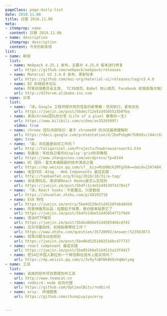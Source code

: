 ```yaml
---
pageClass: page-daily-list
date: 2018.11.06
title: 日报 2018.11.06
meta:
- itemprop: name
  content: 日报 2018.11.06
- name: description
  itemprop: description
  content: 今天的新发现
list:
- name: 新闻
  list:
  - name: Webpack 4.25.1 发布，主要对 4.25.0 版本进行修复
    url: https://github.com/webpack/webpack/releases
  - name: Material UI 3.4.0 发布，更新较多
    url: https://github.com/mui-org/material-ui/releases/tag/v3.4.0
  - name: D2 前端技术论坛
    note: 阿里前端委员会主席、 TC39成员、Babel 核心成员、Facebook 前端各路大咖出席 
    url: http://d2forum.alibaba-inc.com
- name: 分享
  list:
  - name: 「译」Google 工程师提升网页性能的新策略：空闲执行，紧急优先
    url: https://juejin.im/post/5bdec712e51d4505525b0fba
  - name: 来自chrome团队的分享《Life of a pixel 像素的一生》
    url: https://www.bilibili.com/video/av35265997/
    video: true
  - name: chrome 团队内部培训：基于 chrome69 的浏览器原理解析
    url: https://docs.google.com/presentation/d/1boPxbgNrTU0ddsc144rcXayGA_WF53k96imRH8Mp34Y/edit#slide=id.p
    vpn: true
  - name: 「英」浏览器是如何工作的？
    url: http://taligarsiel.com/Projects/howbrowserswork1.htm
  - name: 张鑫旭：写给自己看的display：grid布局教程
    url: https://www.zhangxinxu.com/wordpress/?p=8144
  - name: UC 国际：富文本编辑器的技术演进之路
    url: https://mp.weixin.qq.com/s?__biz=MzU0Nzk1MTg5OA==&mid=2247484137&idx=1&sn=8dc25f8de7d359549520c9f198721408
  - name: 淘宝FED：Atag - Web Components 最佳实践
    url: http://taobaofed.org/blog/2018/10/31/a-tag/
  - name: 阅读源码后，来讲讲React Hooks是怎么实现的
    url: https://juejin.im/post/5bdfc1c4e51d4539f4178e1f
  - name: 「译」React hooks：不是魔法，只是数组
    url: https://zhuanlan.zhihu.com/p/48293710  
  - name: ES8 特性
    url: https://juejin.im/entry/5be0d229e51d4520fe640450
  - name: 阿里神盾局出品：炫酷粒子效果，表白脱单就靠它了
    url: https://juejin.im/post/5bdfe1dbe51d45054771f9d4
  - name: 浅谈HTTP缓存
    url: https://juejin.im/post/5bdeabbbe51d4505466cd741
  - name: 应对流量劫持，前端能做哪些工作？
    url: https://www.zhihu.com/question/35720092/answer/523563873  
  - name: 找零问题与动态规划
    url: https://juejin.im/post/5be06d5251882516bc477737
  - name: react component 最佳实践  
    url: https://juejin.im/post/5be05266e51d4515a13fd417
  - name: 把14亿中国人都拉到一个微信群在技术上能实现吗？
    url: https://mp.weixin.qq.com/s/3v9yfuBYWk86UvhqWelymg
- name: 工具
  list:
  - name: 高效的软件项目管理协作工具
    url: http://www.teamcat.cn 
  - name: redbird：node 反向代理
    url: https://github.com/OptimalBits/redbird
  - name: ervy： 终端图表
    url: https://github.com/chunqiuyiyu/ervy

   
---
```


<daily-list v-bind="$page.frontmatter"/>
